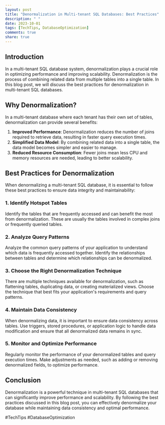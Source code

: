 ```yaml
---
layout: post
title: "Denormalization in Multi-tenant SQL Databases: Best Practices"
description: " "
date: 2023-10-01
tags: [TechTips, DatabaseOptimization]
comments: true
share: true
---
```


## Introduction

In a multi-tenant SQL database system, denormalization plays a crucial role in optimizing performance and improving scalability. Denormalization is the process of combining related data from multiple tables into a single table. In this blog post, we will discuss the best practices for denormalization in multi-tenant SQL databases.

## Why Denormalization?

In a multi-tenant database where each tenant has their own set of tables, denormalization can provide several benefits:

1. **Improved Performance**: Denormalization reduces the number of joins required to retrieve data, resulting in faster query execution times.
2. **Simplified Data Model**: By combining related data into a single table, the data model becomes simpler and easier to manage.
3. **Reduced Resource Consumption**: Fewer joins mean less CPU and memory resources are needed, leading to better scalability.

## Best Practices for Denormalization

When denormalizing a multi-tenant SQL database, it is essential to follow these best practices to ensure data integrity and maintainability:

### 1. Identify Hotspot Tables

Identify the tables that are frequently accessed and can benefit the most from denormalization. These are usually the tables involved in complex joins or frequently queried tables.

### 2. Analyze Query Patterns

Analyze the common query patterns of your application to understand which data is frequently accessed together. Identify the relationships between tables and determine which relationships can be denormalized.

### 3. Choose the Right Denormalization Technique

There are multiple techniques available for denormalization, such as flattening tables, duplicating data, or creating materialized views. Choose the technique that best fits your application's requirements and query patterns.

### 4. Maintain Data Consistency

When denormalizing data, it is important to ensure data consistency across tables. Use triggers, stored procedures, or application logic to handle data modification and ensure that all denormalized data remains in sync.

### 5. Monitor and Optimize Performance

Regularly monitor the performance of your denormalized tables and query execution times. Make adjustments as needed, such as adding or removing denormalized fields, to optimize performance.

## Conclusion

Denormalization is a powerful technique in multi-tenant SQL databases that can significantly improve performance and scalability. By following the best practices discussed in this blog post, you can effectively denormalize your database while maintaining data consistency and optimal performance.

#TechTips #DatabaseOptimization